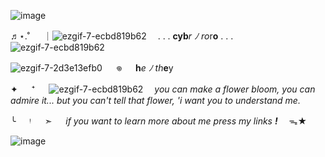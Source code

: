  ![image](https://files.catbox.moe/nv1t08.png)


♬⋆.˚ 　 ｜![ezgif-7-ecbd819b62](https://file.garden/Zj8MKPoh-G9Y8EJE/pixels/blue/IMG_6206.gif)　 . . . **cyb***r* *ﾉ* *ro*r**o** . . .  ![ezgif-7-ecbd819b62](https://file.garden/Zj8MKPoh-G9Y8EJE/pixels/blue/IMG_6207.gif)
 
![ezgif-7-2d3e13efb0](https://files.catbox.moe/khpg1p.gif)
 　 𖦹 　 **h***e* *ﾉ* *th***e**y

✦ 　 ⁺ 　 ![ezgif-7-ecbd819b62](https://64.media.tumblr.com/597420e68695eb5d2d1ab285d4c7ebeb/tumblr_inline_q1n1krFmA81wd8xpo_500.png)
  　*you can make a flower bloom, you can admire it... but you can't tell that flower, 'i want you to understand me.*

╰ 　 ᵎ 　 ➣ 　 *if you want to learn more about me press my links* ***!***　 ᯓ★



![image](https://files.catbox.moe/clf7xi.png)

















